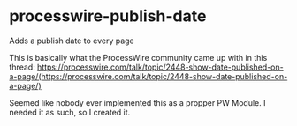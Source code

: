 processwire-publish-date
========================

Adds a publish date to every page

This is basically what the ProcessWire community came up with in this thread: https://processwire.com/talk/topic/2448-show-date-published-on-a-page/(https://processwire.com/talk/topic/2448-show-date-published-on-a-page/)

Seemed like nobody ever implemented this as a propper PW Module. I needed it as such, so I created it.